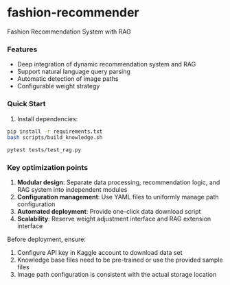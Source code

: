 # fashion-recommender
Fashion Recommendation System with RAG

### Features
- Deep integration of dynamic recommendation system and RAG
- Support natural language query parsing
- Automatic detection of image paths
- Configurable weight strategy

### Quick Start
1. Install dependencies:
```bash
pip install -r requirements.txt
bash scripts/build_knowledge.sh
```

```bash
pytest tests/test_rag.py
```




### **Key optimization points**
1. **Modular design**: Separate data processing, recommendation logic, and RAG system into independent modules
2. **Configuration management**: Use YAML files to uniformly manage path configuration
3. **Automated deployment**: Provide one-click data download script
4. **Scalability**: Reserve weight adjustment interface and RAG extension interface

Before deployment, ensure:
1. Configure API key in Kaggle account to download data set
2. Knowledge base files need to be pre-trained or use the provided sample files
3. Image path configuration is consistent with the actual storage location

